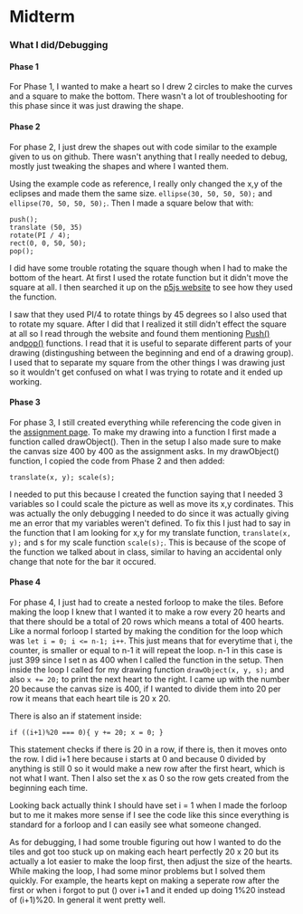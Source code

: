 # Midterm

### What I did/Debugging 

#### Phase 1

For Phase 1, I wanted to make a heart so I drew 2 circles to make the curves and a square to make the bottom. There wasn't a lot of troubleshooting for this phase since it was just drawing the shape. 

#### Phase 2

For phase 2, I just drew the shapes out with code similar to the example given to us on github. There wasn't anything that I really needed to debug, mostly just tweaking the shapes and where I wanted them. 

Using the example code as reference, I really only changed the x,y of the eclipses and made them the same size. `ellipse(30, 50, 50, 50);` and `ellipse(70, 50, 50, 50);`. Then I made a square below that with:

 ```
 push();
 translate (50, 35)
 rotate(PI / 4);
 rect(0, 0, 50, 50);
 pop();
 ```

I did have some trouble rotating the square though when I had to make the bottom of the heart. At first I used the rotate function but it didn't move the square at all. I then searched it up on the [p5js website](https://p5js.org/reference/p5/rotate/) to see how they used the function.


I saw that they used PI/4 to rotate things by 45 degrees so I also used that to rotate my square. After I did that I realized it still didn't effect the square at all so I read through the website and found them mentioning [Push()](https://p5js.org/reference/p5/push/) and[pop()]() functions. I read that it is useful to separate different parts of your drawing (distingushing between the beginning and end of a drawing group). I used that to separate my square from the other things I was drawing just so it wouldn't get confused on what I was trying to rotate and it ended up working.

#### Phase 3

For phase 3, I still created everything while referencing the code given in the [assignment page](https://github.com/rdwrome/261fa25/blob/main/06Midterm/README.md). To make my drawing into a function I first made a function called drawObject(). Then in the setup I also made sure to make the canvas size 400 by 400 as the assignment asks. In my drawObject() function, I copied the code from Phase 2 and then added: 

`translate(x, y);
 scale(s);`
 
I needed to put this because I created the function saying that I needed 3 variables so I could scale the picture as well as move its x,y cordinates. This was actually the only debugging I needed to do since it was actually giving me an error that my variables weren't defined. To fix this I just had to say in the function that I am looking for x,y for my translate function, `translate(x, y);` and s for my scale function `scale(s);`. This is because of the scope of the function we talked about in class, similar to having an accidental only change that note for the bar it occured.
  

#### Phase 4

For phase 4, I just had to create a nested forloop to make the tiles. Before making the loop I knew that I wanted it to make a row every 20 hearts and that there should be a total of 20 rows which means a total of 400 hearts. Like a normal forloop I started by making the condition for the loop which was `let i = 0; i <= n-1; i++`. This just means that for everytime that i, the counter, is smaller or equal to n-1 it will repeat the loop. n-1 in this case is just 399 since I set n as 400 when I called the function in the setup. Then inside the loop I called for my drawing function `drawObject(x, y, s);` and also `x += 20;` to print the next heart to the right. I came up with the number 20 because the canvas size is 400, if I wanted to divide them into 20 per row it means that each heart tile is 20 x 20. 

There is also an if statement inside:

`if ((i+1)%20 === 0){
      y += 20;
      x = 0;
    }`

This statement checks if there is 20 in a row, if there is, then it moves onto the row. I did i+1 here because i starts at 0 and because 0 divided by anything is still 0 so it would make a new row after the first heart, which is not what I want. Then I also set the x as 0 so the row gets created from the beginning each time.

Looking back actually think I should have set i = 1 when I made the forloop but to me it makes more sense if I see the code like this since everything is standard for a forloop and I can easily see what someone changed. 

As for debugging, I had some trouble figuring out how I wanted to do the tiles and got too stuck up on making each heart perfectly 20 x 20 but its actually a lot easier to make the loop first, then adjust the size of the hearts. While making the loop, I had some minor problems but I solved them quickly. For example, the hearts kept on making a seperate row after the first or when i forgot to put () over i+1 and it ended up doing 1%20 instead of (i+1)%20. In general it went pretty well.

